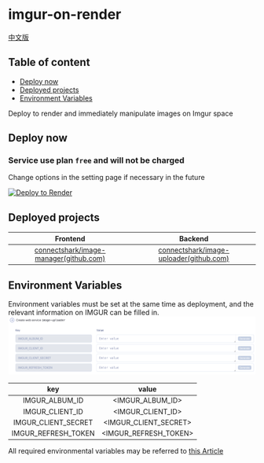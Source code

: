 # imgur-on-render

[中文版](/readme/zh-tw/README.md)
## Table of content

- [Deploy now](#Deploy-now)
- [Deployed projects](#Deployed-projects)
- [Environment Variables](#Environment-Variables)

Deploy to render and immediately manipulate images on Imgur space

## Deploy now

### Service use plan `free` and will not be charged
Change options in the setting page if necessary in the future

[![Deploy to Render](https://render.com/images/deploy-to-render-button.svg)](https://render.com/deploy)

## Deployed projects

| Frontend | Backend |
|:----:|:----:|
| [connectshark/image-manager(github.com)](https://github.com/connectshark/image-manager)| [connectshark/image-uploader(github.com)](https://github.com/connectshark/image-uploader)|



## Environment Variables
Environment variables must be set at the same time as deployment, and the relevant information on IMGUR can be filled in.
![Environment Variables](/cover/env.png)


|         key         |      value      |
|:-------------------:|:---------------:|
|   IMGUR_ALBUM_ID    |   <IMGUR_ALBUM_ID>    |
|   IMGUR_CLIENT_ID   |   <IMGUR_CLIENT_ID>   |
| IMGUR_CLIENT_SECRET | <IMGUR_CLIENT_SECRET> |
| IMGUR_REFRESH_TOKEN | <IMGUR_REFRESH_TOKEN> |

All required environmental variables may be referred to [this Article](https://israynotarray.com/nodejs/20220517/432259079/)

